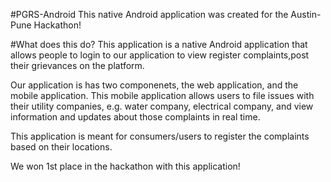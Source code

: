 #PGRS-Android
This native Android application was created for the Austin-Pune Hackathon!

#What does this do?
This application is a native Android application that allows people to login to our application to view register complaints,post their grievances on the platform.

Our application is has two componenets, the web application, and the mobile application. This mobile application allows users to file issues with their utility companies, e.g. water company, electrical company, and view information and updates about those complaints in real time.

This application is meant for consumers/users to register the complaints based on their locations.

We won 1st place in the hackathon with this application!
